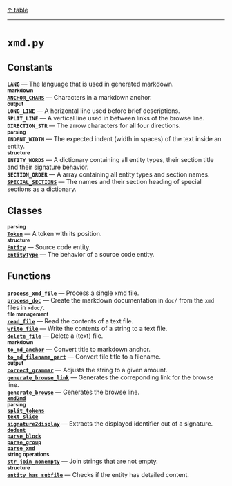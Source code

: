 [&#8593; table](table.md)
***

# `xmd.py`
## Constants
**`LANG`** &#8213; The language that is used in generated markdown.  
<small>**markdown**</small>  
**[`ANCHOR_CHARS`](xmd.py--anchor_chars.md)** &#8213; Characters in a markdown anchor.  
<small>**output**</small>  
**`LONG_LINE`** &#8213; A horizontal line used before brief descriptions.  
**`SPLIT_LINE`** &#8213; A vertical line used in between links of the browse line.  
**`DIRECTION_STR`** &#8213; The arrow characters for all four directions.  
<small>**parsing**</small>  
**`INDENT_WIDTH`** &#8213; The expected indent (width in spaces) of the text inside an entity.  
<small>**structure**</small>  
**`ENTITY_WORDS`** &#8213; A dictionary containing all entity types, their section title and their signature behavior.  
**`SECTION_ORDER`** &#8213; A array containing all entity types and section names.  
**[`SPECIAL_SECTIONS`](xmd.py--special_sections.md)** &#8213; The names and their section heading of special sections as a dictionary.  
## Classes
<small>**parsing**</small>  
**[`Token`](xmd.py--token.md)** &#8213; A token with its position.  
<small>**structure**</small>  
**[`Entity`](xmd.py--entity.md)** &#8213; Source code entity.  
**[`EntityType`](xmd.py--entitytype.md)** &#8213; The behavior of a source code entity.  
## Functions
**[`process_xmd_file`](xmd.py--process_xmd_file.md)** &#8213; Process a single xmd file.  
**[`process_doc`](xmd.py--process_doc.md)** &#8213; Create the markdown documentation in `doc/` from the `xmd` files in `xdoc/`.  
<small>**file management**</small>  
**[`read_file`](xmd.py--read_file.md)** &#8213; Read the contents of a text file.  
**[`write_file`](xmd.py--write_file.md)** &#8213; Write the contents of a string to a text file.  
**[`delete_file`](xmd.py--delete_file.md)** &#8213; Delete a (text) file.  
<small>**markdown**</small>  
**[`to_md_anchor`](xmd.py--to_md_anchor.md)** &#8213; Convert title to markdown anchor.  
**[`to_md_filename_part`](xmd.py--to_md_filename_part.md)** &#8213; Convert file title to a filename.  
<small>**output**</small>  
**[`correct_grammar`](xmd.py--correct_grammar.md)** &#8213; Adjusts the string to a given amount.  
**[`generate_browse_link`](xmd.py--generate_browse_link.md)** &#8213; Generates the correponding link for the browse line.  
**[`generate_browse`](xmd.py--generate_browse.md)** &#8213; Generates the browse line.  
**[`xmd2md`](xmd.py--xmd2md.md)**  
<small>**parsing**</small>  
**[`split_tokens`](xmd.py--split_tokens.md)**  
**[`text_slice`](xmd.py--text_slice.md)**  
**[`signature2display`](xmd.py--signature2display.md)** &#8213; Extracts the displayed identifier out of a signature.  
**[`dedent`](xmd.py--dedent.md)**  
**[`parse_block`](xmd.py--parse_block.md)**  
**[`parse_group`](xmd.py--parse_group.md)**  
**[`parse_xmd`](xmd.py--parse_xmd.md)**  
<small>**string operations**</small>  
**[`str_join_nonempty`](xmd.py--str_join_nonempty.md)** &#8213; Join strings that are not empty.  
<small>**structure**</small>  
**[`entity_has_subfile`](xmd.py--entity_has_subfile.md)** &#8213; Checks if the entity has detailed content.  
